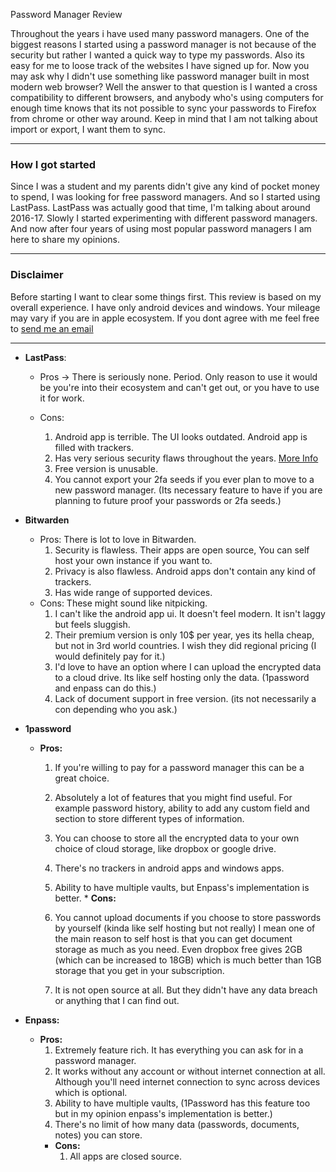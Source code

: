 Password Manager Review

Throughout the years i have used many password managers. One of the biggest reasons I started using a password manager is not because of the security but rather I wanted a quick way to type my passwords. Also its easy for me to loose track of the websites I have signed up for. Now you may ask why I didn't use something like password manager built in most modern web browser? Well the answer to that question is I wanted a cross compatibility to different browsers, and anybody who's using computers for enough time knows that its not possible to sync your passwords to Firefox from chrome or other way around. Keep in mind that I am not talking about import or export, I want them to sync. 

---

### How I got started 

Since I was a student and my parents didn't give any kind of pocket money to spend, I was looking for free password managers. And so I started using LastPass.  LastPass was actually good that time, I'm talking about around 2016-17. Slowly I started experimenting with different password managers. And now after four years of using most popular password managers I am here to share my opinions.

---

### Disclaimer

Before starting I want to clear some things first. This review is based on my overall experience. I have only android devices and windows. Your mileage may vary if you are in apple ecosystem. If you dont agree with me feel free to [send me an email](../../contact/)

---
* **LastPass**: 

  * Pros -> There is seriously none. Period. Only reason to use it would be you're into their ecosystem and can't get out, or you have to use it for work.

  * Cons: 
    1. Android app is terrible. The UI looks outdated. Android app is filled with trackers. 
    2. Has very serious security flaws throughout the years. [More Info](https://en.wikipedia.org/wiki/LastPass#Security_issues)
    3. Free version is unusable.
    4. You cannot export your 2fa seeds if you ever plan to move to a new password manager. (Its necessary feature to have if you are planning to future proof your passwords or 2fa seeds.)

* **Bitwarden**

  * Pros: There is lot to love in Bitwarden. 
    1. Security is flawless. Their apps are open source, You can self host your own instance if you want to. 
    2. Privacy is also flawless. Android apps don't contain any kind of trackers. 
    3. Has wide range of supported devices. 
  * Cons: These might sound like nitpicking.
    1. I can't like the android app ui. It doesn't feel modern. It isn't laggy but feels sluggish. 
    2. Their premium version is only 10$ per year, yes its hella cheap, but not in 3rd world countries. I wish they did regional pricing (I would definitely pay for it.)
    3. I'd love to have an option where I can upload the encrypted data to a cloud drive. Its like self hosting only the data. (1password and enpass can do this.)
    4. Lack of document support in free version. (its not necessarily a con depending who you ask.)

* **1password**
     * **Pros:**  
        1.  If you're willing to pay for a password manager this can be a great choice. 
        2. Absolutely a lot of features that you might find useful. For example password history, ability to add any custom field and section to store different types of information. 
        3. You can choose to store all the encrypted data to your own choice of cloud storage, like dropbox or google drive. 
        4. There's no trackers in android apps and windows apps.
        5. Ability to have multiple vaults,  but Enpass's implementation is better. 
      * **Cons:**
    
         1. You cannot upload documents if you choose to store passwords by yourself (kinda like self hosting but not really) I mean one of the main reason to self host is that you can get document storage as much as you need. Even dropbox free gives 2GB (which can be increased to 18GB) which is much better than 1GB storage that you get in your subscription. 
         2. It is not open source at all. But they didn't have any data breach or anything that I can find out. 

*  **Enpass:** 
    * **Pros:**
      1. Extremely feature rich. It has everything you can ask for in a password manager. 
      2. It works without any account or without internet connection at all. Although you'll need internet connection to sync across devices which is optional. 
      3. Ability to have multiple vaults, (1Password has this feature too but in my opinion enpass's implementation is better.)
      4. There's no limit of how many data (passwords, documents, notes) you can store. 
      * **Cons:** 
         1. All apps are closed source. 
        

   




